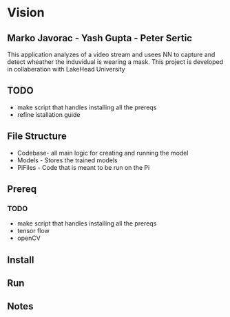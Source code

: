 # Vision

## Marko Javorac - Yash Gupta - Peter Sertic
This application analyzes of a video stream and usees NN to capture and detect wheather the induvidual is wearing a mask. This project is developed in collaberation with LakeHead University

## TODO
- make script that handles installing all the prereqs
- refine istallation guide

## File Structure
- Codebase- all main logic for creating and running the model
- Models - Stores the trained models
- PiFiles - Code that is meant to be run on the Pi

## Prereq
### TODO
- make script that handles installing all the prereqs
 - tensor flow
 - openCV

## Install

## Run

## Notes
